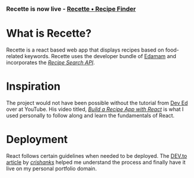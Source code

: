 ### Recette is now live - [Recette • Recipe Finder](https://www.imtiazraqib.com/main-projects/recette/)

# What is Recette?
Recette is a react based web app that displays recipes based on food-related keywords. Recette uses the developer bundle of [Edamam](https://www.edamam.com/) and incorporates the *[Recipe Search API](https://developer.edamam.com/edamam-recipe-api)*.

# Inspiration
The project would not have been possible without the tutorial from [Dev Ed](https://www.youtube.com/channel/UClb90NQQcskPUGDIXsQEz5Q/featured) over at YouTube. His video titled, *[Build a Recipe App with React](https://www.youtube.com/watch?v=U9T6YkEDkMo&t=2546s)* is what I used personally to follow along and learn the fundamentals of React.

# Deployment
React follows certain guidelines when needed to be deployed. The [DEV.to article](https://dev.to/crishanks/deploy-host-your-react-app-with-cpanel-in-under-5-minutes-4mf6) by *[crishanks](https://dev.to/crishanks)* helped me understand the process and finally have it live on my personal portfolio domain.

